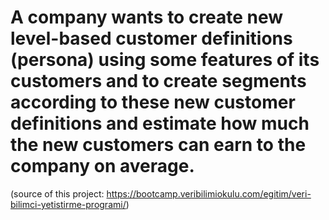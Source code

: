 # A company wants to create new level-based customer definitions (persona) using some features of its customers and to create segments according to these new customer definitions and estimate how much the new customers can earn to the company on average.
(source of this project: https://bootcamp.veribilimiokulu.com/egitim/veri-bilimci-yetistirme-programi/)
